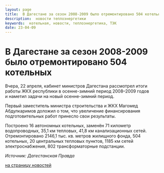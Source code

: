 ```yaml
---
layout: page
title:  В Дагестане за сезон 2008-2009 было отремонтировано 504 котельных
description:  новости теплоэнергетики
keywords:  котельная, новости, теплоэнергетика, ТЭК
date: 23-04-09
---
```


# В Дагестане за сезон 2008-2009 было отремонтировано 504 котельных

Вчера, 22 апреля, кабинет министров Дагестана рассмотрел итоги работы ЖКХ
республики в осенне-зимний период 2008–2009 годов и наметил задачи на новый
осенне-зимний период.

Первый заместитель министра строительства и ЖКХ Магомед Абдулкаримов доложил о
том, что увеличение финансирования подготовительных работ принесло свои
результаты.

Построено 16 автономных котельных, заменён 71 километр водопроводных, 35,1 км
тепловых, 41,8 км канализационных сетей. Отремонтировано 2146,1 тыс. кв.
метров жилищного фонда, 504 котельных, 20 центральных тепловых пунктов, 1185
км сетей электроснабжения, 802 трансформаторные подстанции.

_Источник: Дагестанская Правда_

[на страницу новостей](/news.shtml)

